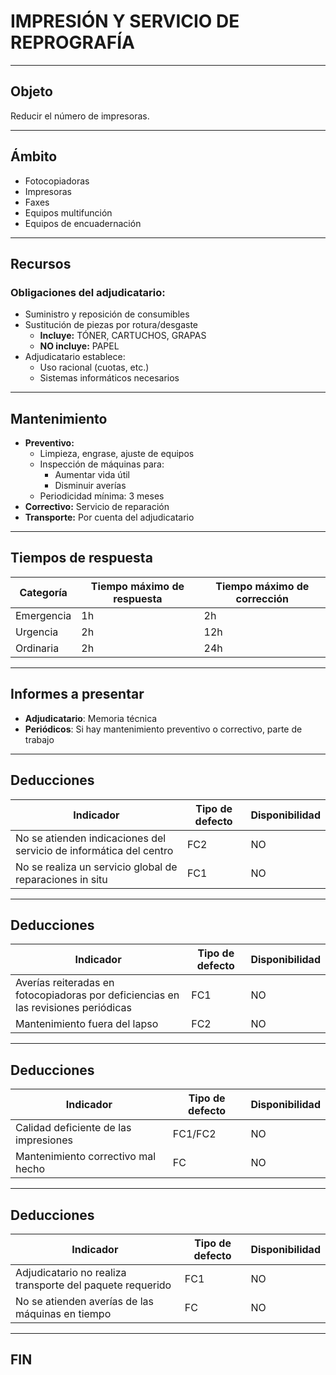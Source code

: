 # **IMPRESIÓN Y SERVICIO DE REPROGRAFÍA**

---

## **Objeto**
Reducir el número de impresoras.

---

## **Ámbito**
- Fotocopiadoras
- Impresoras
- Faxes
- Equipos multifunción
- Equipos de encuadernación

---

## **Recursos**
### Obligaciones del adjudicatario:
- Suministro y reposición de consumibles
- Sustitución de piezas por rotura/desgaste
  - **Incluye:** TÓNER, CARTUCHOS, GRAPAS
  - **NO incluye:** PAPEL
- Adjudicatario establece:
  - Uso racional (cuotas, etc.)
  - Sistemas informáticos necesarios

---

## **Mantenimiento**
- **Preventivo:**
  - Limpieza, engrase, ajuste de equipos
  - Inspección de máquinas para:
    - Aumentar vida útil
    - Disminuir averías
  - Periodicidad mínima: 3 meses
- **Correctivo:** Servicio de reparación
- **Transporte:** Por cuenta del adjudicatario

---

## **Tiempos de respuesta**
| Categoría | Tiempo máximo de respuesta | Tiempo máximo de corrección |
|-|-|-|
| Emergencia | 1h | 2h |
| Urgencia | 2h | 12h |
| Ordinaria  | 2h | 24h |

---

## **Informes a presentar**
- **Adjudicatario**: Memoria técnica
- **Periódicos**: Si hay mantenimiento preventivo o correctivo, parte de trabajo

---

## **Deducciones**
| Indicador | Tipo de defecto | Disponibilidad |
|-|-|-|
| No se atienden indicaciones del servicio de informática del centro | FC2 | NO |
| No se realiza un servicio global de reparaciones in situ | FC1 | NO |

---

## **Deducciones**
| Indicador | Tipo de defecto | Disponibilidad |
|-|-|-|
| Averías reiteradas en fotocopiadoras por deficiencias en las revisiones periódicas | FC1 | NO |
| Mantenimiento fuera del lapso | FC2 | NO |

---

## **Deducciones**
| Indicador | Tipo de defecto | Disponibilidad |
|-|-|-|
| Calidad deficiente de las impresiones | FC1/FC2 | NO |
| Mantenimiento correctivo mal hecho | FC | NO |

---

## **Deducciones**
| Indicador | Tipo de defecto | Disponibilidad |
|-|-|-|
| Adjudicatario no realiza transporte del paquete requerido | FC1 | NO |
| No se atienden averías de las máquinas en tiempo | FC | NO |

---

## **FIN**